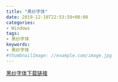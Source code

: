 ```yaml
---
title: "黑纱字体"
date: 2019-12-10T22:53:59+08:00
categories:
- Windows
tags:
- 黑纱字体
keywords:
- 黑纱字体
#thumbnailImage: //example.com/image.jpg  
---
```




[黑纱字体下载链接](https://github.com/be5invis/Sarasa-Gothic/releases/download/v0.5.4/sarasa-gothic-ttf-0.5.4.7z)

